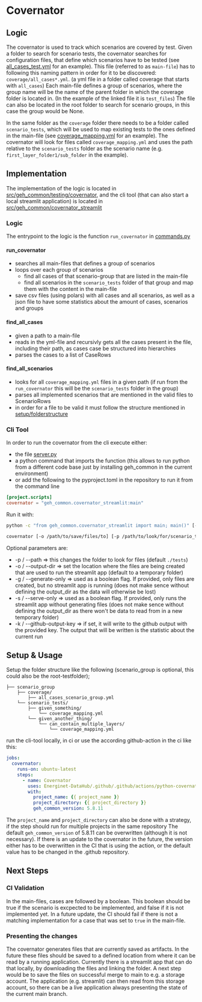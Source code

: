 # Covernator

## Logic

The covernator is used to track which scenarios are covered by test.
Given a folder to search for scenario tests, the covernator searches for configuration files, that define which scenarios have to be tested
(see [all_cases_test.yml](../../../source/geh_common/tests/testing/unit/covernator/test_files/coverage/all_cases_test.yml) for an example).
This file (referred to as `main-file`) has to following this naming pattern in order for it to be discovered: `coverage/all_cases*.yml`. (a yml file in a folder called coverage that starts with `all_cases`)
Each main-file defines a group of scenarios, where the group name will be the name of the parent folder in which the coverage folder is located in. (In the example of the linked file it is `test_files`)
The file can also be located in the root folder to search for scenario groups, in this case the group would be None.

In the same folder as the `coverage` folder there needs to be a folder called `scenario_tests`, which will be used to map existing tests to the ones defined in the main-file (see [coverage_mapping.yml](../../../source/geh_common/tests/testing/unit/covernator/test_files/scenario_tests/first_layer_folder1/sub_folder/coverage_mapping.yml) for an example).
The covernator will look for files called `coverage_mapping.yml` and uses the path relative to the `scenario_tests` folder as the scenario name (e.g. `first_layer_folder1/sub_folder` in the example).

## Implementation

The implementation of the logic is located in [src/geh_common/testing/covernator](../../../source/geh_common/src/geh_common/testing/covernator), and the cli tool (that can also start a local streamlit application) is located in [src/geh_common/covernator_streamlit](../../../source/geh_common/src/geh_common/covernator_streamlit)

### Logic

The entrypoint to the logic is the function `run_covernator` in [commands.py](../../../source/geh_common/src/geh_common/testing/covernator/commands.py)

#### run_covernator

- searches all main-files that defines a group of scenarios
- loops over each group of scenarios
    - find all cases of that scenario-group that are listed in the main-file
    - find all scenarios in the `scenario_tests` folder of that group and map them with the content in the main-file
- save csv files (using polars) with all cases and all scenarios, as well as a json file to have some statistics about the amount of cases, scenarios and groups

#### find_all_cases

- given a path to a main-file
- reads in the yml-file and recursivly gets all the cases present in the file, including their path, as cases case be structured into hierarchies
- parses the cases to a list of CaseRows

#### find_all_scenarios

- looks for all `coverage_mapping.yml` files in a given path (if run from the `run_covernator` this will be the `scenario_tests` folder in the group)
- parses all implemented scenarios that are mentioned in the valid files to ScenarioRows
- in order for a file to be valid it must follow the structure mentioned in [setup/folderstructure](#setup--usage)

### Cli Tool

In order to run the covernator from the cli execute either:

- the file [server.py](../../../source/geh_common/src/geh_common/covernator_streamlit/server.py)
- a python command that imports the function (this allows to run python from a different code base just by installing geh_common in the current environment)
- or add the following to the pyproject.toml in the repository to run it from the command line

```toml
[project.scripts]
covernator = "geh_common.covernator_streamlit:main"
```

Run it with:

```sh
python -c "from geh_common.covernator_streamlit import main; main()" [-o /path/to/save/files/to] [-p /path/to/look/for/scenario_tests] [-g] [-s] [-k github-output-key]
```

```sh
covernator [-o /path/to/save/files/to] [-p /path/to/look/for/scenario_tests] [-g] [-s] [-k github-output-key]
```

Optional parameters are:

- -p / --path => this changes the folder to look for files (default `./tests`)
- -o / --output-dir => set the location where the files are being created that are used to run the streamlit app (default to a temporary folder)
- -g / --generate-only => used as a boolean flag. If provided, only files are created, but no streamlit app is running (does not make sence without defining the output_dir as the data will otherwise be lost)
- -s / --serve-only => used as a boolean flag. If provided, only runs the streamlit app without generating files (does not make sence without defining the output_dir as there won't be data to read from in a new temporary folder)
- -k / --github-output-key => if set, it will write to the github output with the provided key. The output that will be written is the statistic about the current run

## Setup & Usage

Setup the folder structure like the following (scenario_group is optional, this could also be the root-testfolder);

```plaintext
├── scenario_group
    ├── coverage/
        ├── all_cases_scenario_group.yml
    └── scenario_tests/
        ├── given_something/
            └── coverage_mapping.yml
        └── given_another_thing/
            └── can_contain_multiple_layers/
                └── coverage_mapping.yml
```

run the cli-tool locally, in ci or use the according github-action in the ci like this:

```yaml
jobs:
  covernator:
    runs-on: ubuntu-latest
    steps:
      - name: Covernator
        uses: Energinet-DataHub/.github/.github/actions/python-covernator-generate-files@vFILLME
        with:
          project_name: {{ project_name }}
          project_directory: {{ project_directory }}
          geh_common_version: 5.8.11
```

The `project_name` and `project_directory` can also be done with a strategy, if the step should run for multiple projects in the same repository
The default `geh_common_version` of 5.8.11 can be overwritten (although it is not necessary). If there is an update to the covernator in the future, the version either has to be overwritten in the CI that is using the action, or the default value has to be changed in the .github repository.

## Next Steps

### CI Validation

In the main-files, cases are followed by a boolean. This boolean should be true if the scenario is excpected to be implemented, and false if it is not implemented yet.
In a future update, the CI should fail if there is not a matching implementation for a case that was set to `true` in the main-file.

### Presenting the changes

The covernator generates files that are currently saved as artifacts.
In the future these files should be saved to a defined location from where it can be read by a running application.
Currently there is a streamlit app that can do that locally, by downloading the files and linking the folder.
A next step would be to save the files on successful merge to main to e.g. a storage account.
The application (e.g. streamlit) can then read from this storage account, so there can be a live application always presenting the state of the current main branch.
